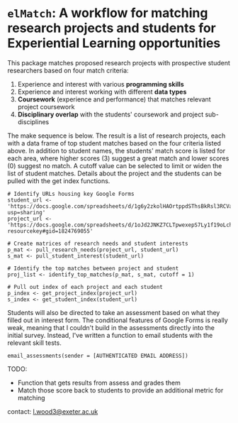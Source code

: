 # `elMatch`: A workflow for matching research projects and students for Experiential Learning opportunities  

This package matches proposed research projects with prospective student researchers based on four match criteria:  

1. Experience and interest with various **programming skills**   
2. Experience and interest working with different **data types**    
3. **Coursework** (experience and performance) that matches relevant project coursework  
4. **Disciplinary overlap** with the students' coursework and project sub-disciplines  

The make sequence is below. The result is a list of research projects, each with a data frame of top student matches based on the four criteria listed above. In addition to student names, the students' match score is listed for each area, where higher scores (3) suggest a great match and lower scores (0) suggest no match. A cutoff value can be selected to limit or widen the list of student matches. Details about the project and the students can be pulled with the get index functions.  

```
# Identify URLs housing key Google Forms
student_url <- 'https://docs.google.com/spreadsheets/d/1g6y2zkolHAOrtppdSThsBkRsl3RCVa7_Nve_NEOQARc/edit?usp=sharing'
project_url <- 'https://docs.google.com/spreadsheets/d/1oJd2JNKZ7CLTpwexepS7Ly1f19oLchWji6yRxz7X3X8/edit?resourcekey#gid=1824769055'

# Create matrices of research needs and student interests
p_mat <- pull_research_needs(project_url, student_url)
s_mat <- pull_student_interest(student_url)

# Identify the top matches between project and student
proj_list <- identify_top_matches(p_mat, s_mat, cutoff = 1)

# Pull out index of each project and each student
p_index <- get_project_index(project_url)
s_index <- get_student_index(student_url)
```

Students will also be directed to take an assessment based on what they filled out in interest form. The conditional features of Google Forms is really weak, meaning that I couldn't build in the assessments directly into the initial survey. Instead, I've written a function to email students with the relevant skill tests.

```
email_assessments(sender = [AUTHENTICATED EMAIL ADDRESS])
```

TODO: 
* Function that gets results from assess and grades them
* Match those score back to students to provide an additional metric for matching

contact: l.wood3@exeter.ac.uk
